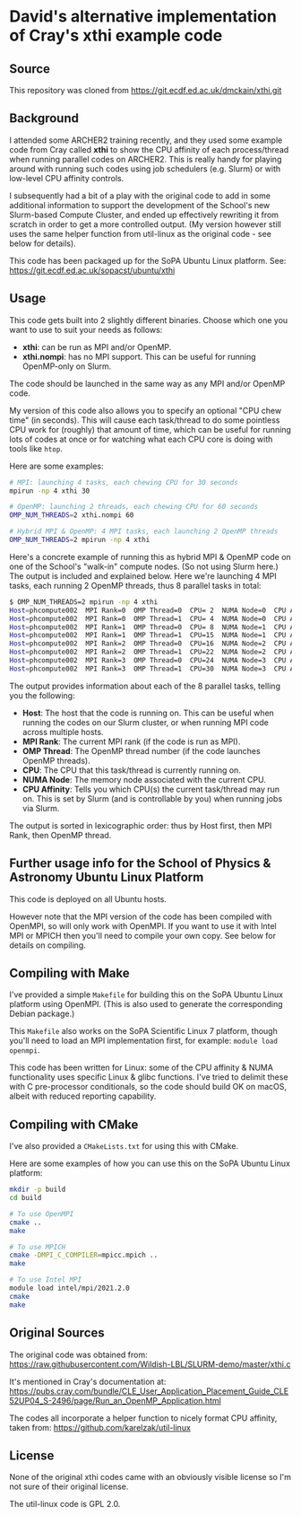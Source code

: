 # David's alternative implementation of Cray's xthi example code

## Source

This repository was cloned from https://git.ecdf.ed.ac.uk/dmckain/xthi.git

## Background

I attended some ARCHER2 training recently, and they used some example code from Cray
called **xthi** to show the CPU affinity of each process/thread when running parallel
codes on ARCHER2. This is really handy for playing around with running such codes
using job schedulers (e.g. Slurm) or with low-level CPU affinity controls.

I subsequently had a bit of a play with the original code to add in some
additional information to support the development of the School's new Slurm-based
Compute Cluster, and ended up effectively rewriting it from scratch in order to get
a more controlled output. (My version however still uses the same helper function from
util-linux as the original code - see below for details).

This code has been packaged up for the SoPA Ubuntu Linux platform.
See: https://git.ecdf.ed.ac.uk/sopacst/ubuntu/xthi

## Usage

This code gets built into 2 slightly different binaries.
Choose which one you want to use to suit your needs as follows:

* **xthi**: can be run as MPI and/or OpenMP.
* **xthi.nompi**: has no MPI support. This can be useful for running
  OpenMP-only on Slurm.

The code should be launched in the same way as any MPI and/or OpenMP code.

My version of this code also allows you to specify an optional "CPU chew time" (in seconds).
This will cause each task/thread to do some pointless CPU work for (roughly) that
amount of time, which can be useful for running lots of codes at once or for
watching what each CPU core is doing with tools like `htop`.

Here are some examples:

```sh
# MPI: launching 4 tasks, each chewing CPU for 30 seconds
mpirun -np 4 xthi 30

# OpenMP: launching 2 threads, each chewing CPU for 60 seconds
OMP_NUM_THREADS=2 xthi.nompi 60

# Hybrid MPI & OpenMP: 4 MPI tasks, each launching 2 OpenMP threads
OMP_NUM_THREADS=2 mpirun -np 4 xthi
```

Here's a concrete example of running this as hybrid MPI & OpenMP code on one of the
School's "walk-in" compute nodes. (So not using Slurm here.) The output is included
and explained below. Here we're launching 4 MPI tasks, each running 2 OpenMP threads,
thus 8 parallel tasks in total:

```sh
$ OMP_NUM_THREADS=2 mpirun -np 4 xthi
Host=phcompute002  MPI Rank=0  OMP Thread=0  CPU= 2  NUMA Node=0  CPU Affinity=  0-7
Host=phcompute002  MPI Rank=0  OMP Thread=1  CPU= 4  NUMA Node=0  CPU Affinity=  0-7
Host=phcompute002  MPI Rank=1  OMP Thread=0  CPU= 8  NUMA Node=1  CPU Affinity= 8-15
Host=phcompute002  MPI Rank=1  OMP Thread=1  CPU=15  NUMA Node=1  CPU Affinity= 8-15
Host=phcompute002  MPI Rank=2  OMP Thread=0  CPU=16  NUMA Node=2  CPU Affinity=16-23
Host=phcompute002  MPI Rank=2  OMP Thread=1  CPU=22  NUMA Node=2  CPU Affinity=16-23
Host=phcompute002  MPI Rank=3  OMP Thread=0  CPU=24  NUMA Node=3  CPU Affinity=24-31
Host=phcompute002  MPI Rank=3  OMP Thread=1  CPU=30  NUMA Node=3  CPU Affinity=24-31
```

The output provides information about each of the 8 parallel tasks, telling you
the following:

* **Host**: The host that the code is running on. This can be useful when running
  the codes on our Slurm cluster, or when running MPI code across multiple hosts.
* **MPI Rank**: The current MPI rank (if the code is run as MPI).
* **OMP Thread**: The OpenMP thread number (if the code launches OpenMP threads).
* **CPU**: The CPU that this task/thread is currently running on.
* **NUMA Node**: The memory node associated with the current CPU.
* **CPU Affinity**: Tells you which CPU(s) the current task/thread may run on.
  This is set by Slurm (and is controllable by you) when running jobs via Slurm.

The output is sorted in lexicographic order: thus by Host first, then MPI Rank,
then OpenMP thread.

## Further usage info for the School of Physics & Astronomy Ubuntu Linux Platform

This code is deployed on all Ubuntu hosts.

However note that the MPI version of the code has been compiled with OpenMPI,
so will only work with OpenMPI. If you want to use it with Intel MPI or MPICH
then you'll need to compile your own copy. See below for details on compiling.

## Compiling with Make

I've provided a simple `Makefile` for building this on the SoPA Ubuntu Linux platform
using OpenMPI. (This is also used to generate the corresponding Debian package.)

This `Makefile` also works on the SoPA Scientific Linux 7 platform, though you'll
need to load an MPI implementation first, for example: `module load openmpi`.

This code has been written for Linux: some of the CPU affinity & NUMA functionality
uses specific Linux & glibc functions. I've tried to delimit these with C pre-processor
conditionals, so the code should build OK on macOS, albeit with reduced reporting capability.

## Compiling with CMake

I've also provided a `CMakeLists.txt` for using this with CMake.

Here are some examples of how you can use this on the SoPA Ubuntu Linux platform:

```sh
mkdir -p build
cd build

# To use OpenMPI
cmake ..
make

# To use MPICH
cmake -DMPI_C_COMPILER=mpicc.mpich ..
make

# To use Intel MPI
module load intel/mpi/2021.2.0
cmake
make
```

## Original Sources

The original code was obtained from:
https://raw.githubusercontent.com/Wildish-LBL/SLURM-demo/master/xthi.c

It's mentioned in Cray's documentation at:
https://pubs.cray.com/bundle/CLE_User_Application_Placement_Guide_CLE52UP04_S-2496/page/Run_an_OpenMP_Application.html

The codes all incorporate a helper function to nicely format
CPU affinity, taken from:
https://github.com/karelzak/util-linux

## License

None of the original xthi codes came with an obviously visible license
so I'm not sure of their original license.

The util-linux code is GPL 2.0.
